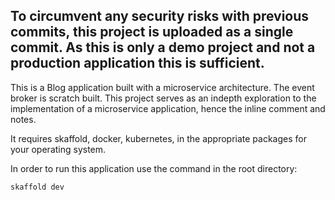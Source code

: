 To circumvent any security risks with previous commits, this project is uploaded as a single commit. As this is only a demo project and not a production application this is sufficient.
---

This is a Blog application built with a microservice architecture. The event broker is scratch built. This project serves as an indepth exploration to the implementation of a microservice application, hence the inline comment and notes.

It requires skaffold, docker, kubernetes, in the appropriate packages for your operating system.

In order to run this application use the command in the root directory:

```skaffold dev```
